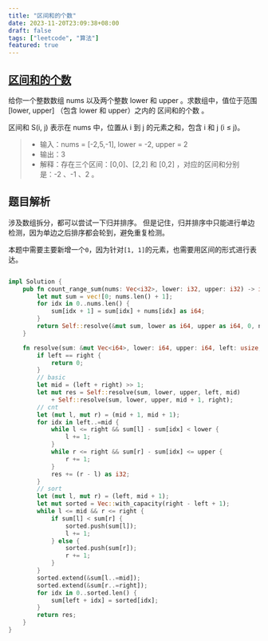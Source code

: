 ```yaml
---
title: "区间和的个数"
date: 2023-11-20T23:09:38+08:00
draft: false
tags: ["leetcode", "算法"]
featured: true
---
```


## [区间和的个数](https://leetcode.cn/problems/count-of-range-sum/)

给你一个整数数组 nums 以及两个整数 lower 和 upper 。求数组中，值位于范围 [lower, upper] （包含 lower 和 upper）之内的 区间和的个数 。

区间和 S(i, j) 表示在 nums 中，位置从 i 到 j 的元素之和，包含 i 和 j (i ≤ j)。


>- 输入：nums = [-2,5,-1], lower = -2, upper = 2
>- 输出：3
>- 解释：存在三个区间：[0,0]、[2,2] 和 [0,2] ，对应的区间和分别是：-2 、-1 、2 。


## 题目解析

涉及数组拆分，都可以尝试一下归并排序。
但是记住，归并排序中只能进行单边检测，因为单边之后排序都会轮到，避免重复检测。

本题中需要主要新增一个`0`，因为针对`[1, 1]`的元素，也需要用区间的形式进行表达。

```rust

impl Solution {
    pub fn count_range_sum(nums: Vec<i32>, lower: i32, upper: i32) -> i32 {
        let mut sum = vec![0; nums.len() + 1];
        for idx in 0..nums.len() {
            sum[idx + 1] = sum[idx] + nums[idx] as i64;
        }
        return Self::resolve(&mut sum, lower as i64, upper as i64, 0, nums.len());
    }

    fn resolve(sum: &mut Vec<i64>, lower: i64, upper: i64, left: usize, right: usize) -> i32 {
        if left == right {
            return 0;
        }
        // basic
        let mid = (left + right) >> 1;
        let mut res = Self::resolve(sum, lower, upper, left, mid)
            + Self::resolve(sum, lower, upper, mid + 1, right);
        // cnt
        let (mut l, mut r) = (mid + 1, mid + 1);
        for idx in left..=mid {
            while l <= right && sum[l] - sum[idx] < lower {
                l += 1;
            }
            while r <= right && sum[r] - sum[idx] <= upper {
                r += 1;
            }
            res += (r - l) as i32;
        }
        // sort
        let (mut l, mut r) = (left, mid + 1);
        let mut sorted = Vec::with_capacity(right - left + 1);
        while l <= mid && r <= right {
            if sum[l] < sum[r] {
                sorted.push(sum[l]);
                l += 1;
            } else {
                sorted.push(sum[r]);
                r += 1;
            }
        }
        sorted.extend(&sum[l..=mid]);
        sorted.extend(&sum[r..=right]);
        for idx in 0..sorted.len() {
            sum[left + idx] = sorted[idx];
        }
        return res;
    }
}

```


